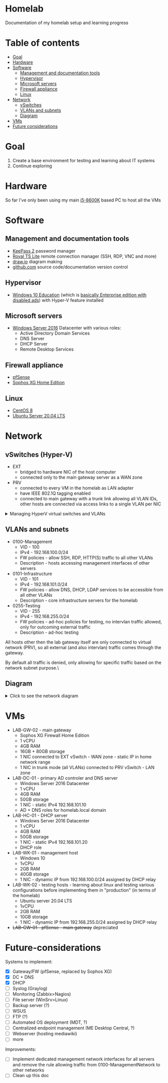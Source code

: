 # Homelab
Documentation of my homelab setup and learning progress

# Table of contents
* [Goal](#goal)
* [Hardware](#Hardware)
* [Software](#Software)
    * [Management and documentation tools](#Management-and-documentation-tools)
    * [Hypervisor](#Hypervisor)
    * [Microsoft servers](#Microsoft-servers)
    * [Firewall appliance](#Firewall-appliance)
    * [Linux](#Linux)
* [Network](#Network)
    * [vSwitches](#vSwitches-(Hyper-V))
    * [VLANs and subnets](#VLANs-and-subnets)
    * [Diagram](#Diagram)
* [VMs](#VMs)
* [Future considerations](#Future-considerations)

# Goal
1. Create a base environment for testing and learning about IT systems
2. Continue exploring

# Hardware
So far I've only been using my main [i5-8600K](https://ark.intel.com/content/www/us/en/ark/products/129937/intel-core-i5-8600-processor-9m-cache-up-to-4-30-ghz.html) based PC to host all the VMs

# Software
## Management and documentation tools
* [KeePass 2](https://keepass.info/) password manager
* [Royal TS Lite](royalapps.com/ts) remote connection manager (SSH, RDP, VNC and more)
* [draw.io](draw.io) diagram making
* [github.com](github.com) source code/documentation version control

## Hypervisor
* [Windows 10 Education](https://www.microsoft.com/en-us/windowsforbusiness/compare) (which is [basically Enterprise edition with disabled ads](https://docs.microsoft.com/en-us/education/windows/windows-editions-for-education-customers#windows-10-education)) with Hyper-V feature installed

## Microsoft servers
* [Windows Server 2016](https://docs.microsoft.com/en-us/windows-server/get-started/server-basics) Datacenter with various roles:
    * Active Directory Domain Services
    * DNS Server
    * DHCP Server
    * Remote Desktop Services

## Firewall appliance
* [pfSense](https://www.pfsense.org)
* [Sophos XG Home Edition](https://www.sophos.com/en-us/support/documentation/sophos-xg-firewall.aspx)

## Linux
* [CentOS 8](https://www.centos.org/)
* [Ubuntu Server 20.04 LTS](https://ubuntu.com/download/server)

# Network

## vSwitches (Hyper-V)
* EXT
    * bridged to hardware NIC of the host computer
    * connected only to the main gateway server as a WAN zone
* PRV
    * connected to every VM in the homelab as LAN adapter
    * have IEEE 802.1Q tagging enabled
    * connected to main gateway with a trunk link allowing all VLAN IDs, other hosts are connected via access links to a single VLAN per NIC

<details>
<summary>Managing HyperV virtual switches and VLANs</summary>

Since setting trunk mode is not possible via Hyper-V GUI (at least not via Windows 10 feature version) the powershell cmdlets come to use:</br>
<a href="https://docs.microsoft.com/en-us/powershell/module/hyper-v/add-vmswitch?view=win10-ps">Add-VMSwitch</a></br>
<a href="https://docs.microsoft.com/en-us/powershell/module/hyper-v/add-vmnetworkadapter?view=win10-ps">Add-VMNetworkAdapter</a></br>
<a href="https://docs.microsoft.com/en-us/powershell/module/hyper-v/set-vmnetworkadaptervlan?view=win10-ps">Set-VMNetworkAdapterVlan</a></br>
I.e. setting the LAN adapter for gateway VM to trunk and allowing VLAN 100 and 101 on it </br>
<code>Set-VMNetworkAdapterVlan -VMName LAB-GW-01 -VMNetworkAdapterName "LAN" -Trunk -AllowedVlanIdList {100,101} -NativeVlanId 0</code></br>
Note that modyfying this adapter via GUI will override those setings.
</details>

## VLANs and subnets
* 0100-Management
    * VID - 100
    * IPv4 - 192.168.100.0/24
    * FW policies - allow SSH, RDP, HTTP(S) traffic to all other VLANs
    * Description - hosts accessing management interfaces of other servers
* 0101-Infrastructure
    * VID - 101
    * IPv4 - 192.168.101.0/24
    * FW policies - allow DNS, DHCP, LDAP services to be accessible from all other VLANs
    * Description - core infrastructure servers for the homelab
* 0255-Testing
    * VID - 255
    * IPv4 - 192.168.255.0/24
    * FW policies - ad-hoc policies for testing, no intervlan traffic allowed, only for outcoming external traffic
    * Description - ad-hoc testing

All hosts other then the lab gateway itself are only connected to virtual network (PRV), so all external (and also intervlan) traffic comes through the gateway.

By default all traffic is denied, only allowing for specific traffic based on the network subnet purpose.\

## Diagram
<details>
<summary>Click to see the network diagram</summary>

<img src="img/NetworkDiagram.png" alt="Network diagram">
</details>


# VMs
* LAB-GW-02 - main gateway
    * Sophos XG Firewall Home Edition
    * 1 vCPU
    * 4GB RAM
    * 16GB + 80GB storage
    * 1 NIC connected to EXT vSwitch - WAN zone - static IP in home network range
    * 1 NIC in trunk mode (all VLANs) connected to PRV vSwitch - LAN zone
* LAB-DC-01 - primary AD controler and DNS server
    * Windows Server 2016 Datacenter
    * 1 vCPU
    * 4GB RAM
    * 50GB storage
    * 1 NIC - static IPv4 192.168.101.10
    * AD + DNS roles for homelab.local domain
* LAB-HC-01 - DHCP server
    * Windows Server 2016 Datacenter
    * 1 vCPU
    * 4GB RAM
    * 50GB storage
    * 1 NIC - static IPv4 192.168.101.20
    * DHCP role
* LAB-WK-01 - management host
    * Windows 10
    * 1vCPU
    * 2GB RAM
    * 40GB storage
    * 1 NIC - dynamic IP from 192.168.100.0/24 assigned by DHCP relay
* LAB-WK-02 - testing hosts - learning about linux and testing various configurations before implementing them in "production" (in terms of the homelab)
    * Ubuntu server 20.04 LTS
    * 1vCPU
    * 2GB RAM
    * 10GB storage
    * 1 NIC - dynamic IP from 192.168.255.0/24 assigned by DHCP relay
* ~~LAB-GW-01 - pfSense - main gateway~~ depreciated

# Future-considerations

Systems to implement:
* [x] Gateway/FW (pfSense, replaced by Sophos XG)
* [x] DC + DNS
* [x] DHCP
* [ ] Syslog (Graylog)
* [ ] Monitoring (Zabbix>Nagios)
* [ ] File server (WinSrv>Linux)
* [ ] Backup server (?)
* [ ] WSUS
* [ ] FTP (?)
* [ ] Automated OS deployment (MDT, ?)
* [ ] Centralized endpoint management (ME Desktop Central, ?)
* [ ] Webserver (hosting mediawiki)
* [ ] more

Improvements:
* [ ] Implement dedicated management network interfaces for all servers and remove the rule allowing traffic from 0100-ManagementNetwork to other networks
* [ ] Clean up this doc